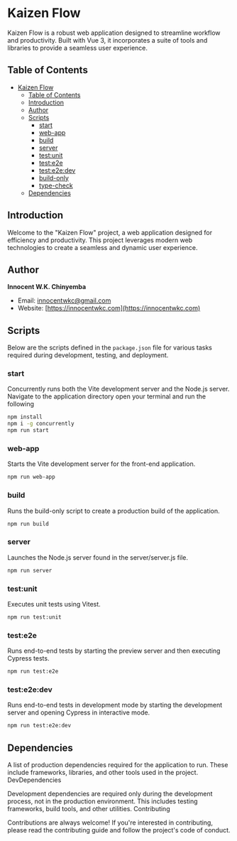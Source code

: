 # Kaizen Flow

Kaizen Flow is a robust web application designed to streamline workflow and productivity. Built with Vue 3, it incorporates a suite of tools and libraries to provide a seamless user experience.

## Table of Contents
- [Kaizen Flow](#kaizen-flow)
  - [Table of Contents](#table-of-contents)
  - [Introduction](#introduction)
  - [Author](#author)
  - [Scripts](#scripts)
    - [start](#start)
    - [web-app](#web-app)
    - [build](#build)
    - [server](#server)
    - [test:unit](#testunit)
    - [test:e2e](#teste2e)
    - [test:e2e:dev](#teste2edev)
    - [build-only](#build-only)
    - [type-check](#type-check)
  - [Dependencies](#dependencies)

## Introduction
<a id="introduction"></a>
Welcome to the "Kaizen Flow" project, a web application designed for efficiency and productivity. This project leverages modern web technologies to create a seamless and dynamic user experience.

## Author
<a id="author"></a>
**Innocent W.K. Chinyemba**
- Email: [innocentwkc@gmail.com](mailto:innocentwkc@gmail.com)
- Website: [https://innocentwkc.com](https://innocentwkc.com)

## Scripts
<a id="scripts"></a>
Below are the scripts defined in the `package.json` file for various tasks required during development, testing, and deployment.

### start

<a id="start"></a>
Concurrently runs both the Vite development server and the Node.js server.
Navigate to the application directory open your terminal and run the following

```bash
npm install
npm i -g concurrently
npm run start
```

### web-app
<a id="web-app"></a>
Starts the Vite development server for the front-end application.
```bash
npm run web-app
```

### build

<a id="build"></a>
Runs the build-only script to create a production build of the application.

```bash
npm run build
```

### server

<a id="server"></a>
Launches the Node.js server found in the server/server.js file.

```bash
npm run server
```


### test:unit

<a id="testunit"></a>
Executes unit tests using Vitest.

```bash
npm run test:unit
```


### test:e2e

<a id="teste2e"></a>
Runs end-to-end tests by starting the preview server and then executing Cypress tests.

```bash
npm run test:e2e
```


### test:e2e:dev

<a id="teste2edev"></a>
Runs end-to-end tests in development mode by starting the development server and opening Cypress in interactive mode.

```bash
npm run test:e2e:dev
```

## Dependencies

<a id="dependencies"></a>
A list of production dependencies required for the application to run. These include frameworks, libraries, and other tools used in the project.
DevDependencies

<a id="devdependencies"></a>
Development dependencies are required only during the development process, not in the production environment. This includes testing frameworks, build tools, and other utilities.
Contributing

<a id="contributing"></a>
Contributions are always welcome! If you're interested in contributing, please read the contributing guide and follow the project's code of conduct.


